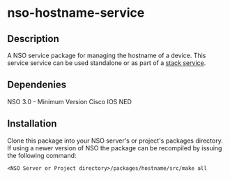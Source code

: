 # nso-hostname-service
## Description
A NSO service package for managing the hostname of a device.  This service service can be used standalone or as part of a [stack service](http://linktoNSOdocs/ncs.development.services.stacked_services.html "NSO Stack Service Documentation").
## Dependenies
NSO 3.0 - Minimum Version
Cisco IOS NED
## Installation
Clone this package into your NSO server's or project's packages directory.  If using a newer version of NSO the package can be recompiled by issuing the following command:

`<NSO Server or Project directory>/packages/hostname/src/make all`
